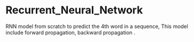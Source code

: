 # Recurrent_Neural_Network
 RNN model from scratch to predict the 4th word in a sequence, This model include forward propagation, backward propagation . 
